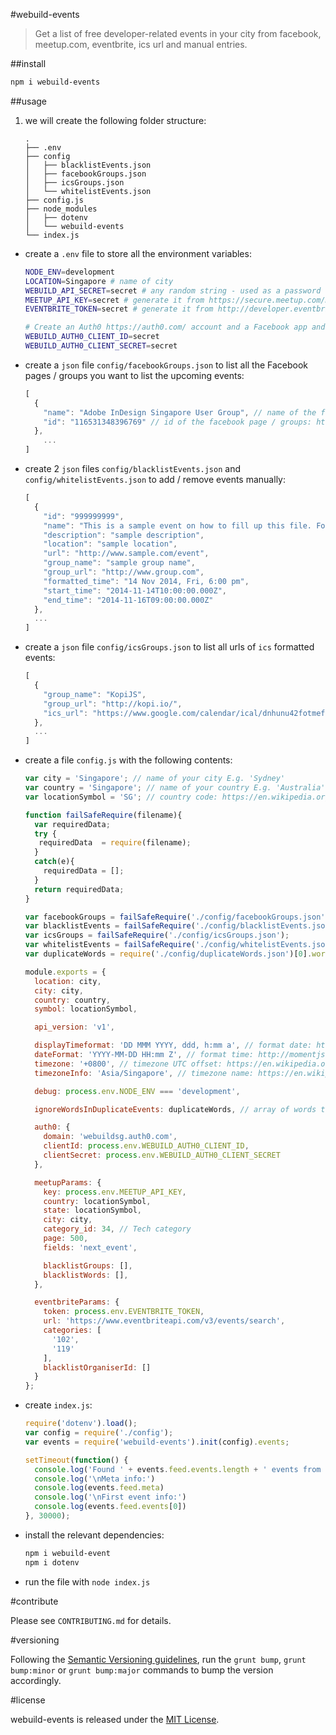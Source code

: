#webuild-events

> Get a list of free developer-related events in your city from facebook, meetup.com, eventbrite, ics url and manual entries.

##install

```sh
npm i webuild-events
```

##usage

1. we will create the following folder structure:

	```
	.
	├── .env
	├── config
	│   ├── blacklistEvents.json
	│   ├── facebookGroups.json
	│   ├── icsGroups.json
	│   └── whitelistEvents.json
	├── config.js
	├── node_modules
	│   ├── dotenv
	│   └── webuild-events
	└── index.js
	```
- create a `.env` file to store all the environment variables:

	```sh
	NODE_ENV=development
	LOCATION=Singapore # name of city
	WEBUILD_API_SECRET=secret # any random string - used as a password when remotely refreshing the feeds
	MEETUP_API_KEY=secret # generate it from https://secure.meetup.com/meetup_api/key/ to get meetup.com events
	EVENTBRITE_TOKEN=secret # generate it from http://developer.eventbrite.com/ to get eventbrite events

	# Create an Auth0 https://auth0.com/ account and a Facebook app and link them (https://docs.auth0.com/facebook-clientid). Configure the `WEBUILD_AUTH0_CLIENT_*` environment variables.`
	WEBUILD_AUTH0_CLIENT_ID=secret
	WEBUILD_AUTH0_CLIENT_SECRET=secret
	```
- create a `json` file `config/facebookGroups.json` to list all the Facebook pages / groups you want to list the upcoming events:

	```js
	[
	  {
	    "name": "Adobe InDesign Singapore User Group", // name of the facebook page / group
	    "id": "116531348396769" // id of the facebook page / groups: https://lookup-id.com/
	  },
		...
	]
	```
- create 2 `json` files `config/blacklistEvents.json` and `config/whitelistEvents.json` to add / remove events manually:

	```js
	[
	  {
	    "id": "999999999",
	    "name": "This is a sample event on how to fill up this file. For whitelistEvents.json: all fields are required. For blacklistEvents.json: id, formatted_time and url are required. Time fields are filled in as an example for time format DD MMM YYYY, ddd, h:mm a.",
	    "description": "sample description",
	    "location": "sample location",
	    "url": "http://www.sample.com/event",
	    "group_name": "sample group name",
	    "group_url": "http://www.group.com",
	    "formatted_time": "14 Nov 2014, Fri, 6:00 pm",
	    "start_time": "2014-11-14T10:00:00.000Z",
	    "end_time": "2014-11-16T09:00:00.000Z"
	  },
	  ...
	]
	```
- create a `json` file `config/icsGroups.json` to list all urls of `ics` formatted events:

	```js
	[
	  {
	    "group_name": "KopiJS",
	    "group_url": "http://kopi.io/",
	    "ics_url": "https://www.google.com/calendar/ical/dnhunu42fotmefouusg4j8ip0k%40group.calendar.google.com/public/basic.ics"
	  },
	  ...
	]
	```
- create a file `config.js` with the following contents:

	```js
	var city = 'Singapore'; // name of your city E.g. 'Sydney'
	var country = 'Singapore'; // name of your country E.g. 'Australia'
	var locationSymbol = 'SG'; // country code: https://en.wikipedia.org/wiki/ISO_3166-1#Officially_assigned_code_elements

	function failSafeRequire(filename){
	  var requiredData;
	  try {
	   requiredData  = require(filename);
	  }
	  catch(e){
	    requiredData = [];
	  }
	  return requiredData;
	}

	var facebookGroups = failSafeRequire('./config/facebookGroups.json');
	var blacklistEvents = failSafeRequire('./config/blacklistEvents.json')
	var icsGroups = failSafeRequire('./config/icsGroups.json');
	var whitelistEvents = failSafeRequire('./config/whitelistEvents.json');
	var duplicateWords = require('./config/duplicateWords.json')[0].words; // see sample in examples/duplicateWords.json

	module.exports = {
	  location: city,
	  city: city,
	  country: country,
	  symbol: locationSymbol,

	  api_version: 'v1',

	  displayTimeformat: 'DD MMM YYYY, ddd, h:mm a', // format date: http://momentjs.com/docs/#/displaying/
	  dateFormat: 'YYYY-MM-DD HH:mm Z', // format time: http://momentjs.com/docs/#/displaying/
	  timezone: '+0800', // timezone UTC offset: https://en.wikipedia.org/wiki/List_of_tz_database_time_zones
	  timezoneInfo: 'Asia/Singapore', // timezone name: https://en.wikipedia.org/wiki/List_of_tz_database_time_zones

	  debug: process.env.NODE_ENV === 'development',

	  ignoreWordsInDuplicateEvents: duplicateWords, // array of words to ignore in detecting duplicate events

	  auth0: {
	    domain: 'webuildsg.auth0.com',
	    clientId: process.env.WEBUILD_AUTH0_CLIENT_ID,
	    clientSecret: process.env.WEBUILD_AUTH0_CLIENT_SECRET
	  },

	  meetupParams: {
	    key: process.env.MEETUP_API_KEY,
	    country: locationSymbol,
	    state: locationSymbol,
	    city: city,
	    category_id: 34, // Tech category
	    page: 500,
	    fields: 'next_event',

	    blacklistGroups: [],
	    blacklistWords: [],
	  },

	  eventbriteParams: {
	    token: process.env.EVENTBRITE_TOKEN,
	    url: 'https://www.eventbriteapi.com/v3/events/search',
	    categories: [
	      '102',
	      '119'
	    ],
	    blacklistOrganiserId: []
	  }
	};

	```
- create `index.js`:

	```js
	require('dotenv').load();
	var config = require('./config');
	var events = require('webuild-events').init(config).events;

	setTimeout(function() {
	  console.log('Found ' + events.feed.events.length + ' events from Facebook:')
	  console.log('\nMeta info:')
	  console.log(events.feed.meta)
	  console.log('\nFirst event info:')
	  console.log(events.feed.events[0])
	}, 30000);
	```
- install the relevant dependencies:

	```sh
	npm i webuild-event
	npm i dotenv
	```
- run the file with `node index.js`

#contribute

Please see `CONTRIBUTING.md` for details.

#versioning

Following the [Semantic Versioning guidelines](http://semver.org/), run the `grunt bump`, `grunt bump:minor` or `grunt bump:major` commands to bump the version accordingly.

#license

webuild-events is released under the [MIT License](http://opensource.org/licenses/MIT).
